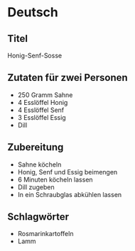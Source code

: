 # Deutsch

## Titel

Honig-Senf-Sosse

## Zutaten für zwei Personen

* 250 Gramm Sahne
* 4 Esslöffel Honig
* 4 Esslöffel Senf
* 3 Esslöffel Essig
* Dill

## Zubereitung

* Sahne köcheln
* Honig, Senf und Essig beimengen
* 6 Minuten köcheln lassen
* Dill zugeben
* In ein Schraubglas abkühlen lassen

## Schlagwörter

* Rosmarinkartoffeln
* Lamm
